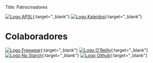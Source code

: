 Title: Patrocinadores


[![Logo APSL]({filename}/images/apsl.jpg)](http://apsl.net){:target="_blank"}
[![Logo Kaleidos]({filename}/images/kaleidos.svg)](http://kaleidos.net){:target="_blank"}

# Colaboradores

[![Logo Freewear]({filename}/images/freewear.png)](https://www.freewear.org/?page=list_items&org=PythonEspa%C3%B1a){:target="_blank"}
[![Logo O'Reilly]({filename}/images/oreilly.png)](http://www.oreilly.com){:target="_blank"}
[![Logo No Starch]({filename}/images/nostarchpress.jpg)](http://www.nostarch.com){:target="_blank"}
[![Logo Github]({filename}/images/github.png)](http://www.github.com){:target="_blank"}
